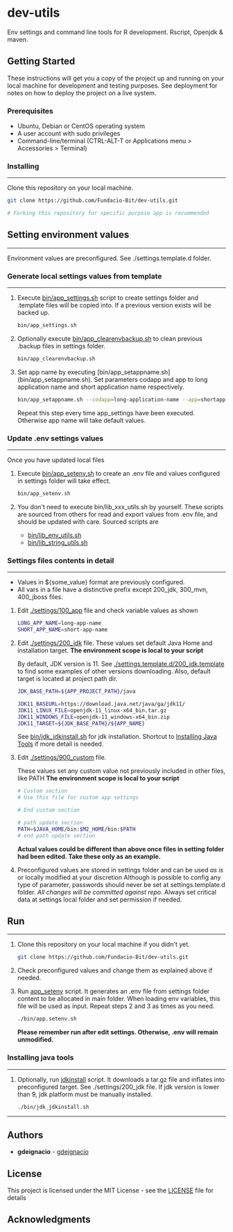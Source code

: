 # dev-utils

Env settings and command line tools for R development. Rscript, Openjdk &amp; maven.

## Getting Started

These instructions will get you a copy of the project up and running on your local machine for development and testing purposes. See deployment for notes on how to deploy the project on a live system.


### Prerequisites

* Ubuntu, Debian or CentOS operating system
* A user account with sudo privileges
* Command-line/terminal (CTRL-ALT-T or Applications menu > Accessories > Terminal)

### Installing
---

Clone this repository on your local machine.

```bash
git clone https://github.com/Fundacio-Bit/dev-utils.git

# Forking this repository for specific purpose app is recommended
```

## Setting environment values
---

Environment values are preconfigured. See ./settings.template.d folder.


### Generate local settings values from template
---

1. Execute [bin/app_settings.sh](./bin/app_settings.sh) script to create settings folder and .template files will be copied into. If a previous version exists will be backed up.

    ```bash
    bin/app_settings.sh
    ```

2. Optionally execute [bin/app_clearenvbackup.sh](./bin/app_clearenvbackup.sh) to clean previous .backup files in settings folder.

     ```bash
    bin/app_clearenvbackup.sh
    ```

3. Set app name by executing [bin/app_setappname.sh] (bin/app_setappname.sh). Set parameters codapp and app to long application name and short application name respectively.

    ```bash
    bin/app_setappname.sh --codapp=long-application-name --app=shortapplicationname
    ```
    Repeat this step every time app_settings have been executed. Otherwise app name will take default values.

### Update .env settings values
---

Once you have updated local files

1. Execute [bin/app_setenv.sh](./bin/app_setenv.sh) to create an .env file and values configured in settings folder will take effect.
    
    ```bash
    bin/app_setenv.sh
    ```


2. You don't need to execute bin/lib_xxx_utils.sh by yourself. These scripts are sourced from others for read and export values from .env file, and should be updated with care. Sourced scripts are
    * [bin/lib_env_utils.sh](bin/lib_env_utils.sh)
    * [bin/lib_string_utils.sh](bin/lib_string_utils.sh)


### Settings files contents in detail
---

* Values in ${some_value} format are previously configured.
* All vars in a file have a distinctive prefix except 200_jdk, 300_mvn, 400_jboss files.

1. Edit [./settings/100_app](./settings.template.d/100_app.template) file and check variable values as shown

    ```bash
    LONG_APP_NAME=long-app-name
    SHORT_APP_NAME=short-app-name
    ```


2. Edit [./settings/200_jdk](./settings.template.d/200_jdk.template) file. These values set default Java Home and installation target. **The environment scope is local to your script**

    By default, JDK version is 11. See [./settings.template.d/200_jdk.template](./settings.template.d/200_jdk.template) to find some examples of other versions downloading. Also, default target is located at project path dir.

    ```bash
    JDK_BASE_PATH=${APP_PROJECT_PATH}/java

    JDK11_BASEURL=https://download.java.net/java/ga/jdk11/
    JDK11_LINUX_FILE=openjdk-11_linux-x64_bin.tar.gz
    JDK11_WINDOWS_FILE=openjdk-11_windows-x64_bin.zip
    JDK11_TARGET=${JDK_BASE_PATH}/${APP_NAME}
    ```
    
    See [bin/jdk_jdkinstall.sh](bin/jdk_jdkinstall.sh) for jdk installation.
    Shortcut to [Installing Java Tools](#installing-java-tools) if more detail is needed.


3. Edit [./settings/900_custom](./settings.template.d/900_custom.template) file.

    These values set any custom value not previously included in other files, like PATH **The environment scope is local to your script**

    ```bash
    # Custom section
    # Use this file for custom app settings

    # End custom section

    # path update section
    PATH=$JAVA_HOME/bin:$M2_HOME/bin:$PATH
    # end path update section
    ```

    **Actual values could be different than above once files in setting folder had been edited. Take these only as an example.**

4. Preconfigured values are stored in settings folder and can be used *as is* or locally modified at your discretion
Although is possible to config any type of parameter, passwords should never be set at settings.template.d folder. *All changes will be committed against repo*. Always set critical data at settings local folder and set permission if needed.




## Run

---

1. Clone this repository on your local machine if you didn't yet. 

    ```bash
    git clone https://github.com/Fundacio-Bit/dev-utils.git
    ```


2. Check preconfigured values and change them as explained above if needed.


3. Run [app_setenv](./bin/app_setenv.sh) script. It generates an .env file from settings folder content to be allocated in main folder. When loading env variables, this file will be used as input. Repeat steps 2 and 3 as times as you need.

    ```bash
    ./bin/app.setenv.sh
    ```
    **Please remember run after edit settings. Otherwise, .env will remain unmodified.**

### Installing java tools

---

1. Optionally, run [jdkinstall](./bin/jdk_jdkinstall.sh) script. It downloads a tar.gz file and inflates into preconfigured target. See ./settings/200_jdk file. If jdk version is lower than 9, jdk platform must be manually installed.

    ```bash
    ./bin/jdk_jdkinstall.sh
    ```


---
## Authors

* **gdeignacio**  - [gdeignacio](https://github.com/gdeignacio)

## License

This project is licensed under the MIT License - see the [LICENSE](LICENSE) file for details

## Acknowledgments


